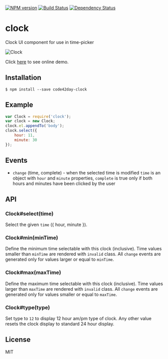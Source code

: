 [![NPM version][npm-image]][npm-url]
[![Build Status][travis-image]][travis-url]
[![Dependency Status][gemnasium-image]][gemnasium-url]

# clock

  Clock UI component for use in time-picker

  ![Clock](https://gist.github.com/pirxpilot/5011178/raw/9da0b4c2194444a6a3965d71adaf2b8c59f1faba/preview.png)

  Click [here](http://code42day.github.io/clock/) to see online demo.

## Installation

    $ npm install --save code42day-clock

## Example

```js
var Clock = require('clock');
var clock = new Clock;
clock.el.appendTo('body');
clock.select({
	hour: 11,
	minute: 30
});
```

## Events

  - `change` (time, complete) - when the selected time is modified
  	`time` is an object with `hour` and `minute` properties,
  	`complete` is true only if both hours and minutes have been clicked by the user

## API

### Clock#select(time)

Select the given `time` ({ hour, minute }).

### Clock#min(minTime)

Define the minimum time selectable with this clock (inclusive). Time values smaller than `minTime`
are rendered with `invalid` class. All `change` events are generated only for values larger or equal
to `minTime`.

### Clock#max(maxTime)

Define the maximum time selectable with this clock (inclusive). Time values larger than `maxTime`
are rendered with `invalid` class. All `change` events are generated only for values smaller or equal
to `maxTime`.

### Clock#type(type)

Set type to `12` to display 12 hour am/pm type of clock. Any other value resets the clock display
to standard 24 hour display.

## License

  MIT

[npm-image]: https://img.shields.io/npm/v/code42day-clock.svg
[npm-url]: https://npmjs.org/package/code42day-clock

[travis-url]: https://travis-ci.org/code42day/clock
[travis-image]: https://img.shields.io/travis/code42day/clock.svg

[gemnasium-image]: https://img.shields.io/gemnasium/code42day/clock.svg
[gemnasium-url]: https://gemnasium.com/code42day/clock

